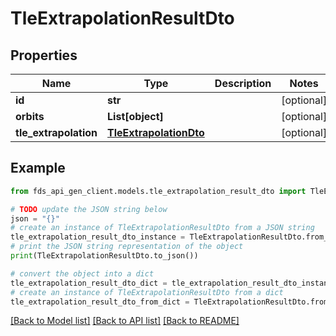 # TleExtrapolationResultDto


## Properties

Name | Type | Description | Notes
------------ | ------------- | ------------- | -------------
**id** | **str** |  | [optional] 
**orbits** | **List[object]** |  | [optional] 
**tle_extrapolation** | [**TleExtrapolationDto**](TleExtrapolationDto.md) |  | [optional] 

## Example

```python
from fds_api_gen_client.models.tle_extrapolation_result_dto import TleExtrapolationResultDto

# TODO update the JSON string below
json = "{}"
# create an instance of TleExtrapolationResultDto from a JSON string
tle_extrapolation_result_dto_instance = TleExtrapolationResultDto.from_json(json)
# print the JSON string representation of the object
print(TleExtrapolationResultDto.to_json())

# convert the object into a dict
tle_extrapolation_result_dto_dict = tle_extrapolation_result_dto_instance.to_dict()
# create an instance of TleExtrapolationResultDto from a dict
tle_extrapolation_result_dto_from_dict = TleExtrapolationResultDto.from_dict(tle_extrapolation_result_dto_dict)
```
[[Back to Model list]](../README.md#documentation-for-models) [[Back to API list]](../README.md#documentation-for-api-endpoints) [[Back to README]](../README.md)


